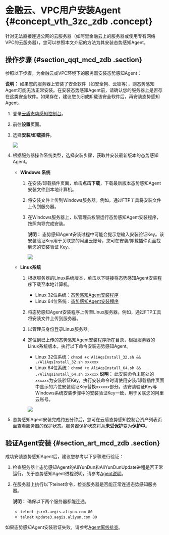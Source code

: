 # 金融云、VPC用户安装Agent {#concept_vth_3zc_zdb .concept}

针对无法直接连通公网的云服务器（如阿里金融云上的服务器或使用专有网络VPC的云服务器），您可以参照本文介绍的方法为其安装态势感知Agent。

## 操作步骤 {#section_qqt_mcd_zdb .section}

参照以下步骤，为金融云或VPC环境下的服务器安装态势感知Agent：

**说明：** 如果您的服务器上安装了安全软件（如安全狗、云锁等），则态势感知Agent可能无法正常安装。在安装态势感知Agent前，请确认您的服务器上是否存在这类安全软件。如果存在，建议您关闭或卸载该安全软件后，再安装态势感知Agent。

1.  登录[云盾态势感知控制台](https://yundun.console.aliyun.com/?p=sas)。
2.  前往**设置**页面。
3.  选择**安装/卸载插件**。

    ![](http://static-aliyun-doc.oss-cn-hangzhou.aliyuncs.com/assets/img/13632/4566_zh-CN.png)

4.  根据服务器操作系统类型，选择安装步骤，获取并安装最新版本的态势感知Agent。
    -   **Windows 系统**
        1.  在安装/卸载插件页面，单击**点击下载**，下载最新版本态势感知Agent安装文件到本地计算机。
        2.  将安装文件上传到Windows服务器。例如，通过FTP工具将安装文件上传到服务器。
        3.  在Windows服务器上，以管理员权限运行态势感知Agent安装程序，按照向导完成安装。

            **说明：** 态势感知Agent安装过程中可能会提示您输入安装验证Key。该安装验证Key用于关联您的阿里云账号，您可在安装/卸载插件页面找到您的安装验证 Key。

            ![](http://static-aliyun-doc.oss-cn-hangzhou.aliyuncs.com/assets/img/13632/4567_zh-CN.png)

    -   **Linux系统**
        1.  根据服务器的Linux系统版本，单击以下链接将态势感知Agent安装程序下载至本地计算机。
            -   Linux 32位系统：[态势感知Agent安装程序](https://aegis.alicdn.com/download/AliAqsInstall_32.sh)
            -   Linux 64位系统：[态势感知Agent安装程序](https://aegis.alicdn.com/download/AliAqsInstall_64.sh)
        2.  将态势感知Agent安装程序上传至Linux服务器。例如，通过FTP工具将安装文件上传到服务器。
        3.  以管理员身份登录Linux服务器。
        4.  定位到已上传的态势感知Agent安装程序所在目录，根据服务器的Linux系统版本，执行以下命令安装态势感知Agent。

            -   Linux 32位系统：`chmod +x AliAqsInstall_32.sh && ./AliAqsInstall_32.sh xxxxxx`
            -   Linux 64位系统：`chmod +x AliAqsInstall_64.sh && ./AliAqsInstall_64.sh xxxxxx`
            **说明：** 此安装命令末尾处的`xxxxxx`为安装验证Key，执行安装命令时请使用安装/卸载插件页面中显示的六位安装验证Key替换`xxxxxx`部分。该安装验证Key与Windows系统安装步骤中的安装验证Key一致，用于关联您的阿里云账号。

            ![](http://static-aliyun-doc.oss-cn-hangzhou.aliyuncs.com/assets/img/13632/4567_zh-CN.png)

5.  态势感知Agent安装完成约五分钟后，您可在云盾态势感知控制台资产列表页面查看服务器的保护状态。服务器保护状态将从**未受保护**变为**保护中**。

## 验证Agent安装 {#section_art_mcd_zdb .section}

成功安装态势感知Agent后，建议您参考以下步骤进行验证：

1.  检查服务器上态势感知Agent的AliYunDun和AliYunDunUpdate进程是否正常运行。关于态势感知Agent进程说明，请参考[Agent说明](intl.zh-CN/用户指南/接入态势感知/Agent说明.md#)。
2.  在服务器上执行以下telnet命令，检查服务器是否能正常连通态势感知服务器。

    **说明：** 确保以下两个服务器都能连通。

    -   `telnet jsrv3.aegis.aliyun.com 80`
    -   `telnet update3.aegis.aliyun.com 80`

如果态势感知Agent安装验证失败，请参考[Agent离线排查](intl.zh-CN/用户指南/接入态势感知/Agent离线排查.md#)。

